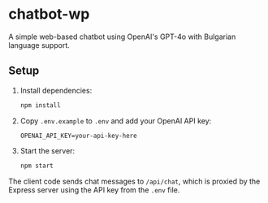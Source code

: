 # chatbot-wp

A simple web-based chatbot using OpenAI's GPT-4o with Bulgarian language support.

## Setup

1. Install dependencies:

   ```bash
   npm install
   ```

2. Copy `.env.example` to `.env` and add your OpenAI API key:

   ```
   OPENAI_API_KEY=your-api-key-here
   ```

3. Start the server:

   ```bash
   npm start
   ```

The client code sends chat messages to `/api/chat`, which is proxied by the
Express server using the API key from the `.env` file.
